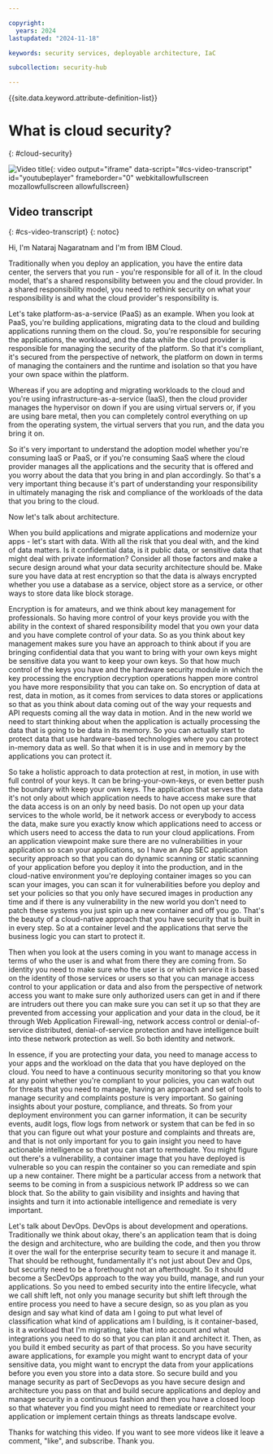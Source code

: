 ```yaml
---

copyright:
  years: 2024
lastupdated: "2024-11-18"

keywords: security services, deployable architecture, IaC

subcollection: security-hub

---
```


{{site.data.keyword.attribute-definition-list}}


# What is cloud security?
{: #cloud-security}



![Video title](https://www.youtube.com/embed/jI8IKpjiCSM){: video output="iframe" data-script="#cs-video-transcript" id="youtubeplayer" frameborder="0" webkitallowfullscreen mozallowfullscreen allowfullscreen}

## Video transcript
{: #cs-video-transcript}
{: notoc}

Hi, I'm Nataraj Nagaratnam and I'm from IBM Cloud. 

Traditionally when you deploy an application, you have the entire data center, the servers that you run - you're responsible for all of it. In the cloud model, that's a shared responsibility between you and the cloud provider. In a shared responsibility model, you need to rethink security on what your responsibility is and what the cloud provider's responsibility is.

Let's take platform-as-a-service (PaaS) as an example. When you look at PaaS, you're building applications, migrating data to the cloud and building applications running them on the cloud. So, you're responsible for securing the applications, the workload, and the data while the cloud provider is responsible for managing the security of the platform. So that it's compliant, it's secured from the perspective of network, the platform on down in terms of managing the containers and the runtime and isolation so that you have your own space within the platform.

Whereas if you are adopting and migrating workloads to the cloud and you're using infrastructure-as-a-service (IaaS), then the cloud provider manages the hypervisor on down if you are using virtual servers or, if you are using bare metal, then you can completely control everything on up from the operating system, the virtual servers that you run, and the data you bring it on.

So it's very important to understand the adoption model whether you're consuming IaaS or PaaS, or if you're consuming SaaS where the cloud provider manages all the applications and the security that is offered and you worry about the data that you bring in and plan accordingly. So that's a very important thing because it's part of understanding your
responsibility in ultimately managing the risk and compliance of the workloads of the data that you bring to the cloud.

Now let's talk about architecture.

When you build applications and migrate applications and modernize your apps - let's start with data. With all the risk that you deal with, and the kind of data matters. Is it confidential data, is it public data, or sensitive data that might deal with private information? Consider all those factors and make a secure design around what your data security architecture should be. Make sure you have data at rest encryption so that the data is always encrypted whether you use a database as a service, object store as a service, or other ways to store data like block storage. 

Encryption is for amateurs, and we think about key management for professionals. So having more control of your keys provide you with the ability in the context of shared responsibility model that you own your data and you have complete control of your data. So as you think about key management makes sure you have an approach to think about if you are bringing confidential data that you want to bring with your own keys might be sensitive data you want to keep your own keys. So that how much control of the keys you have and the hardware security module in which the key processing the encryption decryption operations happen more control you have more responsibility that you can take on. So encryption of data at rest, data in motion, as it comes from services to data stores or
applications so that as you think about data coming out of the way your requests and API requests coming all the way data in motion. And in the new world we need to start thinking about when the application is actually processing the data that is going to be data in its memory. So you can actually start to protect data that use hardware-based technologies where you can protect in-memory data as well. So that when it is in use and in memory by the applications you can protect it. 

So take a holistic approach to data protection at rest, in motion, in use with full control of your keys. It can be bring-your-own-keys, or even better push the boundary with keep your own keys. The application that serves the data it's not only about which application needs to have access make sure that the data access is on an only by need basis. Do not open up your data services to the whole world, be it network access or everybody to access the data, make sure you exactly know which applications need to access or which users need to access the data to run your cloud applications. From an application viewpoint make sure there are no vulnerabilities in your application so scan your applications, so I have an App SEC application security approach so that you can do dynamic scanning or static scanning of your application before you deploy it into the production, and in the cloud-native environment you're deploying container images so you can scan your images, you can scan it for vulnerabilities before you deploy and set your policies so that you only have secured images in production any time and if there is any vulnerability in the new world you don't need to patch these systems you just spin up a new container and off you go. That's the beauty of a cloud-native approach that you have security that is built in in every step. So at a container level and the applications that serve the business logic you can start to protect it. 

Then when you look at the users coming in you want to manage access in terms of who the user is and what from there they are coming from. So identity you need to make sure who the user is or which service it is based on the identity of those services or users so that you can manage access control to your application or data and also from the perspective of network access you want to make sure only authorized users can get in and if there are intruders out there you can make sure you can set it up so that they are prevented from accessing your application and your data in the cloud, be it through Web Application Firewall-ing, network access control or denial-of-service distributed, denial-of-service protection and have intelligence built into these network protection as well. So both identity and network. 

In essence, if you are protecting your data, you need to manage access to your apps and the workload on the data that you have deployed on the cloud. You need to have a continuous security monitoring so that you know at any point whether you're compliant to your policies, you can watch out for threats that you need to manage, having an approach and set of tools to manage security and complaints posture is very important. So gaining insights about your posture, compliance, and threats. So from your deployment environment you can garner information, it can be security events, audit logs, flow logs from network or system that can be fed in so that you can figure out what your posture and complaints and threats are, and that is not only important for you to gain insight you need to have actionable intelligence so that you can start to remediate. You might figure out there's a vulnerability, a container image that you have deployed is vulnerable so you can respin the container so you can remediate and spin up a new container. There might be a particular access from a network that seems to be coming in from a suspicious network IP address so we can block that. So the ability to gain visibility and insights and having that insights and turn it into actionable intelligence and remediate is very important. 

Let's talk about DevOps. DevOps is about development and operations. Traditionally we think about okay, there's an application team that is doing the design and architecture, who are building the code, and then you throw it over the wall for the enterprise security team to secure it and manage it. That should be rethought, fundamentally it's not just about Dev and Ops, but security need to be a forethought not an afterthought. So it should become a SecDevOps approach to the way you build, manage, and run your applications. So you need to embed security into the entire lifecycle, what we call shift left, not only you manage security but shift left through the entire process you need to have a secure design, so as you plan as you design and say what kind of data am I going to put what level of classification what kind of applications am I building, is it container-based, is it a workload that I'm migrating, take that into account and what integrations you need to do so that you can plan it and architect it. Then, as you build it embed security as part of that process. So you have security aware applications, for example you might want to encrypt data of your sensitive data, you might want to encrypt the data from your applications before you even you store into a data store. So secure build and you manage security as part of SecDevops as you have secure design and architecture you pass on that and build secure applications and deploy and manage security in a continuous fashion and then you have a closed loop so that whatever you find you might need to remediate or rearchitect your application or implement certain things as threats landscape evolve.

Thanks for watching this video. If you want to see more videos like it leave a comment, "like", and subscribe. Thank you.

